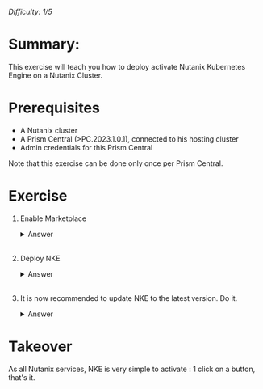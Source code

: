 _Difficulty: 1/5_

# Summary:

This exercise will teach you how to deploy activate Nutanix Kubernetes Engine on a Nutanix Cluster.

# Prerequisites

- A Nutanix cluster
- A Prism Central (>PC.2023.1.0.1), connected to his hosting cluster
- Admin credentials for this Prism Central

Note that this exercise can be done only once per Prism Central.

# Exercise

1. Enable Marketplace
   <details>
   <summary>Answer</summary>

   > 1. Connect on PC with admin user
   > 1. In the main menu, select `Apps and Marketplace` > <br>![Image 1](images/1.png?raw=true)
   > 1. Click on `Enable Marketplace` link
   >    <br>![Image 2](images/2.png?raw=true)
   > 1. Click on `Enable Marketplace` blue button
   >    <br>![Image 3](images/3.png?raw=true)
   > 1. Wait for few minutes (approx 8/10 mn)
   > 1. After Markeplace activation, the `get` button on the Marketplace tiles should not be greyed out anymore.
   > <br>![Image 4](images/4.png?raw=true)
   > </details><br>

1. Deploy NKE
   <details>
   <summary>Answer</summary>

   > 1. Click on `Get` button on the `Kubernetes Management` tile
   > 1. Click now on `Deploy` blue button
   > 1. Click on `View admin center`
   > 1. Click on `audit` tab
   >    <br>![Image 5](images/5.png?raw=true)
   > 1. You can expand `Create` object and inspect deployment workflow.
   > 1. When all tasks are finshed (and green), you app will get `running` state
   >    <br>![Image 6](images/6.png?raw=true)

   </details><br>

1. It is now recommended to update NKE to the latest version. Do it.
   <details>
   <summary>Answer</summary>

   > 1. In the main menu, select `Admin Center` > <br>![Image 7](images/7.png?raw=true)
   > 1. In the left menu, select "LCM"
   >    <br>![Image 8](images/8.png?raw=true)
   > 1. Select `Inventory` tab
   > 1. Now click on `Perform inventory` blue button
   > 1. Wait for end of inventory (Can take a while)
   > 1. Click on `return to inventory`
   > 1. Click on `Updates` tab
   > 1. You should see a line `Nutanix Kubernetes Engine` in the list
   >    <br>![Image 9](images/9.png?raw=true)
   > 1. Check the box, and click on `View Upgrade Plan` blue button
   > 1. On the next page, click on `Apply 1 Update` blue button
   > 1. Wait for end of the update
   >    - NKE GUI is unavailable during the upgrade, but NKE clusters already deployed are still available.

   </details>

# Takeover

As all Nutanix services, NKE is very simple to activate : 1 click on a button, that's it.
